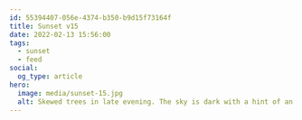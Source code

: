 ```yaml
---
id: 55394407-056e-4374-b350-b9d15f73164f
title: Sunset v15
date: 2022-02-13 15:56:00
tags:
  - sunset
  - feed
social:
  og_type: article
hero:
  image: media/sunset-15.jpg
  alt: Skewed trees in late evening. The sky is dark with a hint of an orange-golden sunset.
---
```


